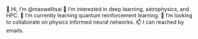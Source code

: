 👋 Hi, I’m @maxwelltsai
👀 I’m interested in deep learning, astrophysics, and HPC.
🌱 I’m currently learning quantum reinforcement learning.
💞️ I’m looking to collaborate on physics informed neural networks.
📫 I can reached by emails.

